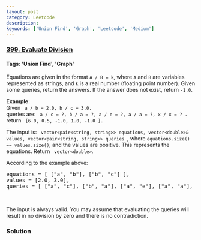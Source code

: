 ```yaml
---
layout: post
category: Leetcode
description: 
keywords: ['Union Find', 'Graph', 'Leetcode', 'Medium']
---
```

### [399. Evaluate Division](https://leetcode.com/problems/evaluate-division)

#### Tags: 'Union Find', 'Graph'

<div class="content__u3I1 question-content__JfgR"><div><p>Equations are given in the format <code>A / B = k</code>, where <code>A</code> and <code>B</code> are variables represented as strings, and <code>k</code> is a real number (floating point number). Given some queries, return the answers. If the answer does not exist, return <code>-1.0</code>.</p>
<p><b>Example:</b><br/>
Given <code> a / b = 2.0, b / c = 3.0.</code><br/>
queries are: <code> a / c = ?, b / a = ?, a / e = ?, a / a = ?, x / x = ? .</code><br/>
return <code> [6.0, 0.5, -1.0, 1.0, -1.0 ].</code></p>
<p>The input is: <code> vector&lt;pair&lt;string, string&gt;&gt; equations, vector&lt;double&gt;&amp; values, vector&lt;pair&lt;string, string&gt;&gt; queries </code>, where <code>equations.size() == values.size()</code>, and the values are positive. This represents the equations. Return <code> vector&lt;double&gt;</code>.</p>
<p>According to the example above:</p>
<pre>equations = [ ["a", "b"], ["b", "c"] ],
values = [2.0, 3.0],
queries = [ ["a", "c"], ["b", "a"], ["a", "e"], ["a", "a"], ["x", "x"] ]. </pre>
<p> </p>
<p>The input is always valid. You may assume that evaluating the queries will result in no division by zero and there is no contradiction.</p>
</div></div>

### Solution
